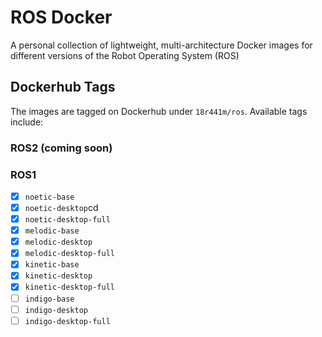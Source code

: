 # ROS Docker
A personal collection of lightweight, multi-architecture Docker images for different versions of the Robot Operating System (ROS)

## Dockerhub Tags
The images are tagged on Dockerhub under `18r441m/ros`. Available tags include:

### ROS2 (coming soon)

### ROS1
- [x] `noetic-base`
- [x] `noetic-desktop`cd
- [x] `noetic-desktop-full`
- [x] `melodic-base`
- [x] `melodic-desktop`
- [x] `melodic-desktop-full`
- [x] `kinetic-base`
- [x] `kinetic-desktop`
- [x] `kinetic-desktop-full`
- [ ] `indigo-base`
- [ ] `indigo-desktop`
- [ ] `indigo-desktop-full`